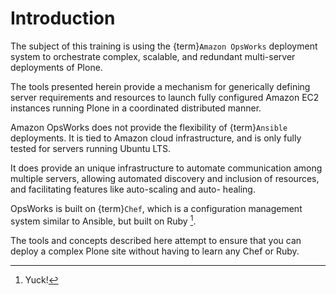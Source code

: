 # Introduction

The subject of this training is using the {term}`Amazon OpsWorks` deployment system to orchestrate complex, scalable,
and redundant multi-server deployments of Plone.

The tools presented herein provide a mechanism for generically defining server requirements and resources
to launch fully configured Amazon EC2 instances running Plone in a coordinated distributed manner.

Amazon OpsWorks does not provide the flexibility of {term}`Ansible` deployments.
It is tied to Amazon cloud infrastructure, and is only fully tested for servers running Ubuntu LTS.

It does provide an unique infrastructure to automate communication among multiple servers,
allowing automated discovery and inclusion of resources, and facilitating features like auto-scaling and auto- healing.

OpsWorks is built on {term}`Chef`, which is a configuration management system similar to Ansible, but built on Ruby [^id2].

The tools and concepts described here attempt to ensure that you can deploy a complex Plone site without having to
learn any Chef or Ruby.

[^id2]: Yuck!
